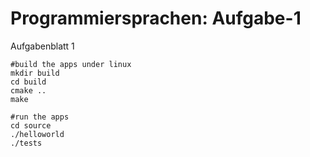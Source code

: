 Programmiersprachen: Aufgabe-1
===========

Aufgabenblatt 1

```
#build the apps under linux
mkdir build
cd build
cmake ..
make

#run the apps
cd source
./helloworld
./tests
```
